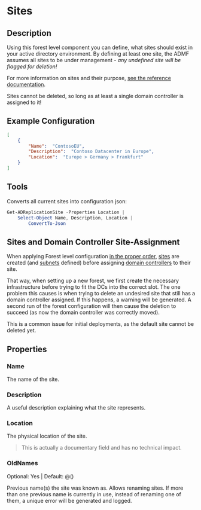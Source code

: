 ﻿# Sites

## Description

Using this forest level component you can define, what sites should exist in your active directory environment.
By defining at least one site, the ADMF assumes all sites to be under management - *any undefined site will be flagged for deletion!*

For more information on sites and their purpose, [see the reference documentation](https://docs.microsoft.com/en-us/windows-server/identity/ad-ds/plan/designing-the-site-topology).

Sites cannot be deleted, so long as at least a single domain controller is assigned to it!

## Example Configuration

```json
[
    {
        "Name":  "ContosoEU",
        "Description":  "Contoso Datacenter in Europe",
        "Location":  "Europe > Germany > Frankfurt"
    }
]
```

## Tools

Converts all current sites into configuration json:

```powershell
Get-ADReplicationSite -Properties Location |
    Select-Object Name, Description, Location |
        ConvertTo-Json
```

## Sites and Domain Controller Site-Assignment

When applying Forest level configuration [in the proper order](../../advanced/processing-order.html), [sites](sites.html) are created (and [subnets](subnets.html) defined) before assigning [domain controllers](servers.html) to their site.

That way, when setting up a new forest, we first create the necessary infrastructure before trying to fit the DCs into the correct slot.
The one problem this causes is when trying to delete an undesired site that still has a domain controller assigned.
If this happens, a warning will be generated.
A second run of the forest configuration will then cause the deletion to succeed (as now the domain controller was correctly moved).

This is a common issue for initial deployments, as the default site cannot be deleted yet.

## Properties

### Name

The name of the site.

### Description

A useful description explaining what the site represents.

### Location

The physical location of the site.

> This is actually a documentary field and has no technical impact.

### OldNames

Optional: Yes | Default: @()

Previous name(s) the site was known as.
Allows renaming sites.
If more than one previous name is currently in use, instead of renaming one of them, a unique error will be generated and logged.

